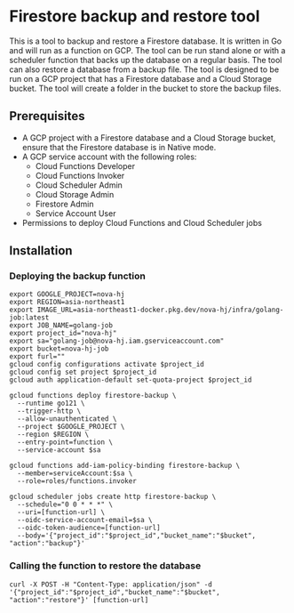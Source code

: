 # Firestore backup and restore tool

This is a tool to backup and restore a Firestore database. It is written in Go and will run as a function on GCP. The 
tool can be run stand alone or with a scheduler function that backs up the database on a regular basis. The tool can 
also restore a database from a backup file. The tool is designed to be run on a GCP project that has a Firestore database
and a Cloud Storage bucket. The tool will create a folder in the bucket to store the backup files. 

## Prerequisites

* A GCP project with a Firestore database and a Cloud Storage bucket, ensure that the Firestore database is in Native mode.
* A GCP service account with the following roles:
  * Cloud Functions Developer
  * Cloud Functions Invoker
  * Cloud Scheduler Admin
  * Cloud Storage Admin
  * Firestore Admin
  * Service Account User
* Permissions to deploy Cloud Functions and Cloud Scheduler jobs

## Installation

### Deploying the backup function

```shell
export GOOGLE_PROJECT=nova-hj
export REGION=asia-northeast1
export IMAGE_URL=asia-northeast1-docker.pkg.dev/nova-hj/infra/golang-job:latest
export JOB_NAME=golang-job
export project_id="nova-hj"
export sa="golang-job@nova-hj.iam.gserviceaccount.com"
export bucket=nova-hj-job
export furl=""
gcloud config configurations activate $project_id
gcloud config set project $project_id
gcloud auth application-default set-quota-project $project_id

gcloud functions deploy firestore-backup \
  --runtime go121 \
  --trigger-http \
  --allow-unauthenticated \
  --project $GOOGLE_PROJECT \
  --region $REGION \
  --entry-point=function \
  --service-account $sa

gcloud functions add-iam-policy-binding firestore-backup \
  --member=serviceAccount:$sa \
  --role=roles/functions.invoker
  
gcloud scheduler jobs create http firestore-backup \
  --schedule="0 0 * * *" \
  --uri=[function-url] \
  --oidc-service-account-email=$sa \
  --oidc-token-audience=[function-url]
  --body='{"project_id":"$project_id","bucket_name":"$bucket", "action":"backup"}'
```

### Calling the function to restore the database

```shell
curl -X POST -H "Content-Type: application/json" -d '{"project_id":"$project_id","bucket_name":"$bucket", "action":"restore"}' [function-url]
```
